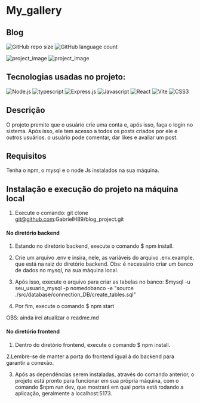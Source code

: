 # My_gallery

## Blog
![GitHub repo size](https://img.shields.io/github/repo-size/GabrielH89/blog_project)
![GitHub language count](https://img.shields.io/github/languages/count/GabrielH89/blog_project)

![project_image](https://github.com/user-attachments/assets/1740e063-6abd-4674-81c7-acfcd336cd20)
![project_image](https://github.com/user-attachments/assets/444faf27-23c3-4284-879c-fcd09d720635)

## Tecnologias usadas no projeto: 
![Node.js](https://img.shields.io/badge/Node.js-43853D?style=for-the-badge&logo=node.js&logoColor=white)
![typescript](https://img.shields.io/badge/typesctript-43853D?style=for-the-badge&logo=typescript&logoColor=)
![Express.js](https://img.shields.io/badge/Express.js-404D59?style=for-the-badge)
![Javascript](https://img.shields.io/badge/JavaScript-F7DF1E?style=for-the-badge&logo=javascript&logoColor=black)
![React](https://img.shields.io/badge/React-20232A?style=for-the-badge&logo=react&logoColor=61DAFB)
![Vite](https://img.shields.io/badge/vite-%23646CFF.svg?style=for-the-badge&logo=vite&logoColor=white)
![CSS3](https://img.shields.io/badge/css3-%231572B6.svg?style=for-the-badge&logo=css3&logoColor=white)

## Descrição
O projeto premite que o usuário crie uma conta e, após isso, faça o login no sistema. Após isso, ele tem acesso a todos os posts criados por ele e outros usuários. o usuário pode comentar, dar likes e avaliar um post.

## Requisitos
Tenha o npm, o mysql e o node Js instalados na sua máquina.

## Instalação e execução do projeto na máquina local
1. Execute o comando: git clone git@github.com:GabrielH89/blog_project.git

#### No diretório backend
1. Estando no diretório backend, execute o comando $ npm install.

2. Crie um arquivo .env e insira, nele, as variáveis do arquivo .env.example, que está na raíz do diretório backend. Obs: é necessário criar um banco de dados no mysql, na sua máquina local.

3. Após isso, execute o arquivo para criar as tabelas no banco: $mysql -u seu_usuario_mysql -p nomedobanco -e "source ./src/database/connection_DB/create_tables.sql" 

4. Por fim, execute o comando $ npm start

OBS: ainda irei atualizar o readme.md

#### No diretório frontend
1. Dentro do diretório frontend, execute o comando $ npm install.   

2.Lembre-se de manter a porta do frontend igual à do backend para garantir a conexão.

3. Após as dependências serem instaladas, através do comando anterior, o projeto está pronto para funcionar em sua própria máquina, com o comando $npm run dev, que mostrará em qual porta está rodando a aplicação, geralmente a localhost:5173.